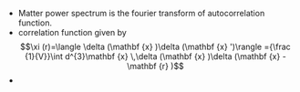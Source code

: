 - Matter power spectrum is the fourier transform of autocorrelation function.
- correlation function given by$$\xi (r)=\langle \delta (\mathbf {x} )\delta (\mathbf {x} ')\rangle ={\frac {1}{V}}\int d^{3}\mathbf {x} \,\delta (\mathbf {x} )\delta (\mathbf {x} -\mathbf {r} )$$
- 